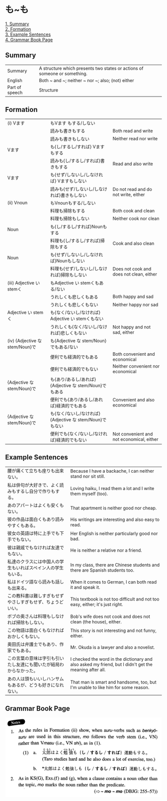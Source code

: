 # も~も

[1. Summary](#summary)<br>
[2. Formation](#formation)<br>
[3. Example Sentences](#example-sentences)<br>
[4. Grammar Book Page](#grammar-book-page)<br>


## Summary

<table><tr>   <td>Summary</td>   <td>A structure which presents two states or actions of someone or something.</td></tr><tr>   <td>English</td>   <td>Both ~ and ~; neither ~ nor ~; also; (not) either</td></tr><tr>   <td>Part of speech</td>   <td>Structure</td></tr></table>

## Formation

<table class="table"><tbody><tr class="tr head"><td class="td"><span class="numbers">(i)</span> <span class="bold">Vます</span></td><td class="td"><span class="concept">も</span><span>Vます </span><span class="concept">も</span><span>する/しない</span></td><td class="td"></td></tr><tr class="tr"><td class="td"></td><td class="td"><span>読み</span><span class="concept">も</span><span>書き</span><span class="concept">も</span><span>する</span></td><td class="td"><span>Both read and write</span></td></tr><tr class="tr"><td class="td"></td><td class="td"><span>読み</span><span class="concept">も</span><span>書き</span><span class="concept">も</span><span>しない</span></td><td class="td"><span>Neither read nor write</span></td></tr><tr class="tr head"><td class="td"><span class="bold">Vます</span></td><td class="td"><span class="concept">も</span><span>{し/するし/すれば} Vます</span><span class="concept">も</span><span>する</span></td><td class="td"></td></tr><tr class="tr"><td class="td"></td><td class="td"><span>読み</span><span class="concept">も</span><span>{し/するし/すれば}書き</span><span class="concept">も</span><span>する</span></td><td class="td"><span>Read and also write</span></td></tr><tr class="tr head"><td class="td"><span class="bold">Vます</span></td><td class="td"><span class="concept">も</span><span>{せず/しないし/しなければ} Vます</span><span class="concept">も</span><span>しない</span></td><td class="td"></td></tr><tr class="tr"><td class="td"></td><td class="td"><span>読み</span><span class="concept">も</span><span>{せず/しないし/しなければ}書き</span><span class="concept">も</span><span>しない</span></td><td class="td"><span>Do not read and do not write, either</span></td></tr><tr class="tr head"><td class="td"><span class="numbers">(ii)</span> <span class="bold">Vnoun</span></td><td class="td"><span class="concept">も</span><span>Vnoun</span><span class="concept">も</span><span>する/しない</span></td><td class="td"></td></tr><tr class="tr"><td class="td"></td><td class="td"><span>料理</span><span class="concept">も</span><span>掃除</span><span class="concept">も</span><span>する</span></td><td class="td"><span>Both cook and clean</span></td></tr><tr class="tr"><td class="td"></td><td class="td"><span>料理</span><span class="concept">も</span><span>掃除</span><span class="concept">も</span><span>しない</span></td><td class="td"><span>Neither cook nor clean</span></td></tr><tr class="tr head"><td class="td"><span class="bold">Noun</span></td><td class="td"><span class="concept">も</span><span>{し/するし/すれば}Noun</span><span class="concept">も</span><span>する</span></td><td class="td"></td></tr><tr class="tr"><td class="td"></td><td class="td"><span>料理</span><span class="concept">も</span><span>{し/するし/すれば}掃除</span><span class="concept">も</span><span>する</span></td><td class="td"><span>Cook and also clean</span></td></tr><tr class="tr head"><td class="td"><span class="bold">Noun</span></td><td class="td"><span class="concept">も</span><span>{せず/しないし/しなければ}Noun</span><span class="concept">も</span><span>しない</span></td><td class="td"></td></tr><tr class="tr"><td class="td"></td><td class="td"><span>料理</span><span class="concept">も</span><span>{せず/しないし/しなければ}掃除</span><span class="concept">も</span><span>しない</span></td><td class="td"><span>Does not cook and does not clean, either</span></td></tr><tr class="tr head"><td class="td"><span class="numbers">(iii)</span> <span class="bold">Adjective い stemく</span></td><td class="td"><span class="concept">も</span><span>Adjective い stemく</span><span class="concept">も</span><span>ある/ない</span></td><td class="td"></td></tr><tr class="tr"><td class="td"></td><td class="td"><span>うれしく</span><span class="concept">も</span><span>悲しく</span><span class="concept">も</span><span>ある</span></td><td class="td"><span>Both happy and sad</span></td></tr><tr class="tr"><td class="td"></td><td class="td"><span>うれしく</span><span class="concept">も</span><span>悲しく</span><span class="concept">も</span><span>ない</span></td><td class="td"><span>Neither happy nor sad</span></td></tr><tr class="tr head"><td class="td"><span class="bold">Adjective い stemく</span></td><td class="td"><span class="concept">も</span><span>{なく/ないし/なければ} Adjective い stemく</span><span class="concept">も<span>ない</span></span></td><td class="td"></td></tr><tr class="tr"><td class="td"></td><td class="td"><span>うれしく</span><span class="concept">も</span><span>{なく/ないし/なければ}悲しく</span><span class="concept">も<span>ない</span></span></td><td class="td"><span>Not happy and not sad, either</span></td></tr><tr class="tr head"><td class="td"><span class="numbers">(iv)</span> <span class="bold">{Adjective な stem/Noun}で</span></td><td class="td"><span class="concept">も</span><span>{Adjective な stem/Noun}で</span><span class="concept">も</span><span>ある/ない</span></td><td class="td"></td></tr><tr class="tr"><td class="td"></td><td class="td"><span>便利で</span><span class="concept">も</span><span>経済的で</span><span class="concept">も</span><span>ある</span></td><td class="td"><span>Both convenient and economical</span></td></tr><tr class="tr"><td class="td"></td><td class="td"><span>便利で</span><span class="concept">も</span><span>経済的で</span><span class="concept">も</span><span>ない</span></td><td class="td"><span>Neither convenient nor economical</span></td></tr><tr class="tr head"><td class="td"><span class="bold">{Adjective な stem/Noun}で</span></td><td class="td"><span class="concept">も</span><span>{あり/あるし/あれば}{Adjective な stem/Noun}で</span><span class="concept">も</span><span>ある</span></td><td class="td"></td></tr><tr class="tr"><td class="td"></td><td class="td"><span>便利で</span><span class="concept">も</span><span>{あり/あるし/あれば}経済的で</span><span class="concept">も</span><span>ある</span></td><td class="td"><span>Convenient and also economical</span></td></tr><tr class="tr head"><td class="td"><span class="bold">{Adjective な stem/Noun}で</span></td><td class="td"><span class="concept">も</span><span>{なく/ないし/なければ}{Adjective な stem/Noun}で</span><span class="concept">も</span><span>ない</span></td><td class="td"></td></tr><tr class="tr"><td class="td"></td><td class="td"><span>便利で</span><span class="concept">も</span><span>{なく/ないし/なければ}経済的で</span><span class="concept">も</span><span>ない</span></td><td class="td"><span>Not convenient and not economical, either</span></td></tr></tbody></table>

## Example Sentences

<table><tr>   <td>腰が痛くて立ちも座りも出来ない。</td>   <td>Because I have a backache, I can neither stand nor sit still.</td></tr><tr>   <td>私は俳句が大好きで、よく読みもするし自分で作りもする。</td>   <td>Loving haiku, I read them a lot and I write them myself (too).</td></tr><tr>   <td>あのアパートはよくも安くもない。</td>   <td>That apartment is neither good nor cheap.</td></tr><tr>   <td>彼の作品は面白くもあり読みやすくもある。</td>   <td>His writings are interesting and also easy to read.</td></tr><tr>   <td>彼女の英語は特に上手でも下手でもない。</td>   <td>Her English is neither particularly good nor bad.</td></tr><tr>   <td>彼は親戚でもなければ友達でもない。</td>   <td>He is neither a relative nor a friend.</td></tr><tr>   <td>私達のクラスには中国人の学生もいればスペイン人の学生もいる。</td>   <td>In my class, there are Chinese students and there are Spanish students too.</td></tr><tr>   <td>私はドイツ語なら読みも話しも出来る。</td>   <td>When it comes to German, I can both read it and speak it.</td></tr><tr>   <td>この教科書は難しすぎもせずやさしすぎもせず、ちょうどいい。</td>   <td>This textbook is not too difficult and not too easy, either; it's just right.</td></tr><tr>   <td>ボブの奥さんは料理もしなければ掃除もしない。</td>   <td>Bob's wife does not cook and does not clean (the house), either.</td></tr><tr>   <td>この物語は面白くもなければおかしくもない。</td>   <td>This story is not interesting and not funny, either.</td></tr><tr>   <td>奥田氏は弁護士でもあり、作家でもある。</td>   <td>Mr. Okuda is a lawyer and also a novelist.</td></tr><tr>   <td>この言葉の意味は字引も引いたし友達にも聞いたが結局わからなかった。</td>   <td>I checked the word in the dictionary and also asked my friend, but I didn't get the meaning after all.</td></tr><tr>   <td>あの人は頭もいいしハンサムもあるが、どうも好きになれない。</td>   <td>That man is smart and handsome, too, but I'm unable to like him for some reason.</td></tr></table>

## Grammar Book Page

![](../img/Intermediateも～も.png)

